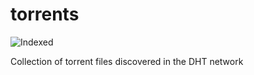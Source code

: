 torrents 
========
![Indexed](https://img.shields.io/badge/indexed-78185-blue)

Collection of torrent files discovered in the DHT network
